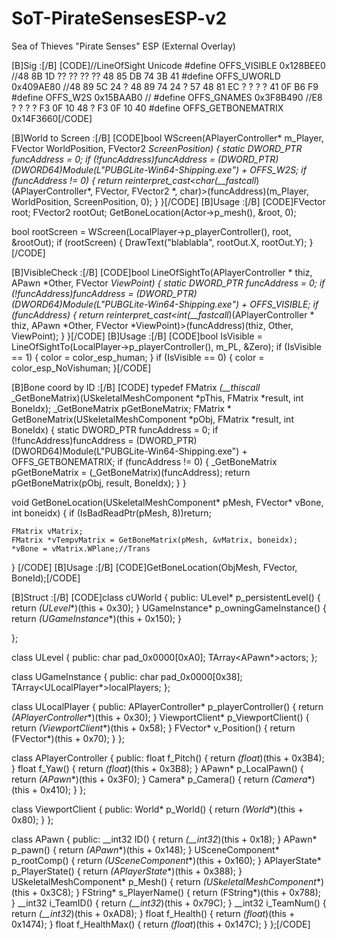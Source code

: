 # SoT-PirateSensesESP-v2
Sea of Thieves "Pirate Senses" ESP (External Overlay) 


[B]Sig :[/B]
[CODE]//LineOfSight Unicode
#define OFFS_VISIBLE 0x128BEE0
//48 8B 1D ?? ?? ?? ?? 48 85 DB 74 3B 41
#define OFFS_UWORLD 0x409AE80
//48 89 5C 24 ? 48 89 74 24 ? 57 48 81 EC ? ? ? ? 41 0F B6 F9
#define OFFS_W2S 0x15BAAB0
//
#define OFFS_GNAMES 0x3F8B490
//E8 ? ? ? ? F3 0F 10 48 ? F3 0F 10 40
#define OFFS_GETBONEMATRIX 0x14F3660[/CODE]

[B]World to Screen :[/B]
[CODE]bool WScreen(APlayerController* m_Player, FVector WorldPosition, FVector2 *ScreenPosition)
{
	static DWORD_PTR funcAddress = 0;
	if (!funcAddress)funcAddress = (DWORD_PTR)(DWORD64)Module(L"PUBGLite-Win64-Shipping.exe") + OFFS_W2S;
	if (funcAddress != 0)
	{
		return reinterpret_cast<char(__fastcall*)(APlayerController*, FVector, FVector2 *, char)>(funcAddress)(m_Player, WorldPosition, ScreenPosition, 0);
	}
}[/CODE]
[B]Usage :[/B]
[CODE]FVector root;
FVector2 rootOut;
GetBoneLocation(Actor->p_mesh(), &root, 0);

bool rootScreen = WScreen(LocalPlayer->p_playerController(), root, &rootOut);
if (rootScreen)
{
  DrawText("blablabla", rootOut.X, rootOut.Y);
}[/CODE]

[B]VisibleCheck :[/B]
[CODE]bool LineOfSightTo(APlayerController * thiz, APawn *Other, FVector *ViewPoint)
{
	static DWORD_PTR funcAddress = 0;
	if (!funcAddress)funcAddress = (DWORD_PTR)(DWORD64)Module(L"PUBGLite-Win64-Shipping.exe") + OFFS_VISIBLE;
	if (funcAddress) { return reinterpret_cast<int(__fastcall*)(APlayerController * thiz, APawn *Other, FVector *ViewPoint)>(funcAddress)(thiz, Other, ViewPoint); }
}[/CODE]
[B]Usage :[/B]
[CODE]bool IsVisible = LineOfSightTo(LocalPlayer->p_playerController(), m_PL, &Zero);
if (IsVisible == 1) { color = color_esp_human; }
if (IsVisible == 0) { color = color_esp_NoVishuman; }[/CODE]

[B]Bone coord by ID :[/B]
[CODE]
typedef FMatrix *(__thiscall* _GetBoneMatrix)(USkeletalMeshComponent *pThis, FMatrix *result, int BoneIdx);
_GetBoneMatrix pGetBoneMatrix;
FMatrix * GetBoneMatrix(USkeletalMeshComponent *pObj, FMatrix *result, int BoneIdx)
{
	static DWORD_PTR funcAddress = 0;
	if (!funcAddress)funcAddress = (DWORD_PTR)(DWORD64)Module(L"PUBGLite-Win64-Shipping.exe") + OFFS_GETBONEMATRIX;
	if (funcAddress != 0)
	{
		_GetBoneMatrix pGetBoneMatrix = (_GetBoneMatrix)(funcAddress);
		return pGetBoneMatrix(pObj, result, BoneIdx);
	}
}

void GetBoneLocation(USkeletalMeshComponent* pMesh, FVector* vBone, int boneidx)
{
	if (IsBadReadPtr(pMesh, 8))return;

	FMatrix vMatrix;
	FMatrix *vTempvMatrix = GetBoneMatrix(pMesh, &vMatrix, boneidx);
	*vBone = vMatrix.WPlane;//Trans
}
[/CODE]
[B]Usage :[/B]
[CODE]GetBoneLocation(ObjMesh, FVector, BoneId);[/CODE]

[B]Struct :[/B]
[CODE]class cUWorld
{
public:
	ULevel*				p_persistentLevel() { return *(ULevel**)(this + 0x30); }
	UGameInstance*		p_owningGameInstance() { return *(UGameInstance**)(this + 0x150); }

};

class ULevel
{
public:
	char pad_0x0000[0xA0];
	TArray<APawn*>actors;
};

class UGameInstance
{
public:
	char pad_0x0000[0x38]; 
	TArray<ULocalPlayer*>localPlayers;
};

class ULocalPlayer
{
public:
	APlayerController*		p_playerController() { return *(APlayerController**)(this + 0x30); }
	ViewportClient*			p_ViewportClient() { return *(ViewportClient**)(this + 0x58); }
	FVector*				v_Position() { return (FVector*)(this + 0x70); }
};

class APlayerController
{
public:
	float					f_Pitch() { return *(float*)(this + 0x3B4); }
	float					f_Yaw() { return *(float*)(this + 0x3B8); }
	APawn*					p_LocalPawn() { return *(APawn**)(this + 0x3F0); }
	Camera*					p_Camera() { return *(Camera**)(this + 0x410); }
};

class ViewportClient
{
public:
	World*					p_World() { return *(World**)(this + 0x80); }
};

class APawn
{
public:
	__int32					ID() { return *(__int32*)(this + 0x18); }
	APawn*					p_pawn() { return *(APawn**)(this + 0x148); }
	USceneComponent*		p_rootComp() { return *(USceneComponent**)(this + 0x160); }
	APlayerState*			p_PlayerState() { return *(APlayerState**)(this + 0x388); }
	USkeletalMeshComponent*	p_Mesh() { return *(USkeletalMeshComponent**)(this + 0x3C8); }
	FString*                s_PlayerName() { return (FString*)(this + 0x788); }
	__int32					i_TeamID() { return *(__int32*)(this + 0x79C); }
	__int32					i_TeamNum() { return *(__int32*)(this + 0xAD8); }
	float					f_Health() { return *(float*)(this + 0x1474); }
	float					f_HealthMax() { return *(float*)(this + 0x147C); }
};[/CODE]
